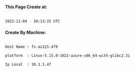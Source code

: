 
   
#### This Page Create at:

```bash

2022-11-04 - 10:13:25 UTC

```

#### Create By Machine:

```bash

Host Name : fv-az121-479

platform  : Linux-5.15.0-1022-azure-x86_64-with-glibc2.31

Ip Local  : 10.1.1.47

```

